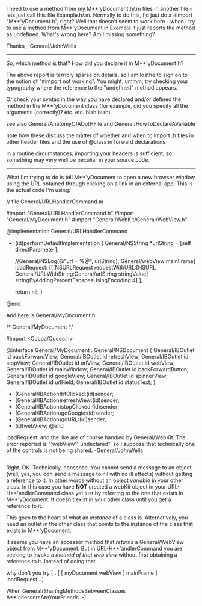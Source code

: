 

I need to use a method from my M**'yDocument.h/.m files
in another file - lets just call this file Example.h/.m. Normally to do this, I'd just do a #import "M**'yDocument.h", right? Well that doesn't seem to work here - when I try to use
a method from M**'yDocument in Example it just reports the method as undefined. What's wrong here? Am I missing something?

Thanks,
-General/JohnWells

----

So, which method is that? How did you declare it in M**'yDocument.h?

The above report is terribly sparse on details, so I am loathe to sign on to the notion of "#import not working".
You might, ummm, try checking your typography where the reference to the "undefined" method appears.

Or check your syntax in the way you have declared and/or defined the method in the M**'yDocument class
(for example, did you specify all the arguments (correctly)? etc. etc. blah blah)

see also General/AnatomyOfADotHFile and General/HowToDeclareAVariable

note how these discuss the matter of whether and when to import .h files in other header files
and the use of @class in forward declarations

In a routine circumstances, importing your headers is sufficient, so something may very well be peculiar in your source code.

----

What I'm trying to do is tell M**'yDocument to open a new browser window using the URL obtained through clicking on a link in an external app. This is the actual code I'm using:

    
// file General/URLHandlerCommand.m

#import "General/URLHandlerCommand.h"
#import "General/MyDocument.h"
#import "General/WebKit/General/WebView.h"

@implementation General/URLHandlerCommand

- (id)performDefaultImplementation {
    General/NSString *urlString = [self directParameter];
	
	//General/NSLog(@"url = %@", urlString);
	General/webView mainFrame] loadRequest:
   [[[NSURLRequest requestWithURL:[NSURL General/URLWithString:General/urlString stringValue] stringByAddingPercentEscapesUsingEncoding:4]
   ];

    return nil;
}

@end


And here is General/MyDocument.h:

    
/* General/MyDocument */

#import <Cocoa/Cocoa.h>

@interface General/MyDocument : General/NSDocument
{
    General/IBOutlet id backForwardView;
    General/IBOutlet id refreshView;
    General/IBOutlet id stopView;
    General/IBOutlet id urlView;
	General/IBOutlet id webView;
	General/IBOutlet id mainWindow;
	General/IBOutlet id backForwardButton;
	General/IBOutlet id googleView;
	General/IBOutlet id spinnerView;
	General/IBOutlet id urlField;
	General/IBOutlet id statusText;
}
- (General/IBAction)bfClicked:(id)sender;
- (General/IBAction)refreshView:(id)sender;
- (General/IBAction)stopClicked:(id)sender;
- (General/IBAction)goGoogle:(id)sender;
- (General/IBAction)goURL:(id)sender;
- (id)webView;
@end


loadRequest: and the like are of course handled by General/WebKit. The error reported is "'webView'" undeclared", so I suppose that technically one of the controls is not being shared.
-General/JohnWells

----

Right. OK. Technically, nonsense. You cannot send a message to an object
(well, yes, you *can* send a message to nil with no ill effects)
without getting a reference to it. In other words without an object *variable* in your other class.
In this case you have **NOT** created a webKit object in
your URL-H**'andlerCommand class yet just by referring to the one
that exists in M**'yDocument. It doesn't exist in your other class until you get a reference to it.

This goes to the heart of what an *instance* of a class is. Alternatively, you need an outlet in the other class that
points to the instance of the class that exists in M**'yDocument.

 It seems you have an accessor method that *returns* a General/WebView object from M**'yDocument.
But in URL-H**'andlerCommand you
are seeking to invoke a *method of that web view* without first obtaining a reference to it. Instead of doing that

why don't you try       [...[ [ myDocument webView ] mainFrame ] loadRequest...]

When General/SharingMethodsBetweenClasses A**'ccessorsAreYourFriends   :-)